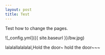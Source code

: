 ```yaml
---
layout: post
title: Test
---
```


Test how to change the pages.

![_config.yml]({{ site.baseurl }}/bw.jpg)

lalalallalalalal,Hold the door~ hold the door~~~
